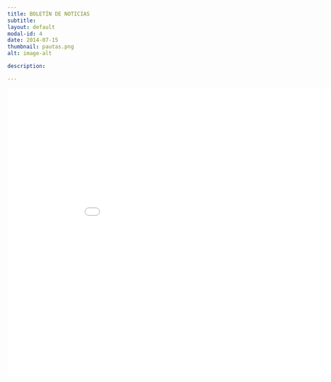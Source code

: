 ```yaml
---
title: BOLETÍN DE NOTICIAS
subtitle: 
layout: default
modal-id: 4
date: 2014-07-15
thumbnail: pautas.png
alt: image-alt

description: 

---
```


<html>
<body>
<embed src="img/guia_2020_2021.pdf" width="950" height="650">
</body>
</html>


